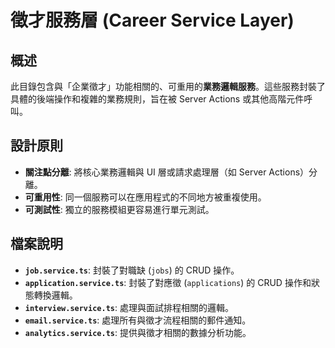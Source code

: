 
# 徵才服務層 (Career Service Layer)

## 概述

此目錄包含與「企業徵才」功能相關的、可重用的**業務邏輯服務**。這些服務封裝了具體的後端操作和複雜的業務規則，旨在被 Server Actions 或其他高階元件呼叫。

## 設計原則

- **關注點分離**: 將核心業務邏輯與 UI 層或請求處理層（如 Server Actions）分離。
- **可重用性**: 同一個服務可以在應用程式的不同地方被重複使用。
- **可測試性**: 獨立的服務模組更容易進行單元測試。

## 檔案說明

- **`job.service.ts`**: 封裝了對職缺 (`jobs`) 的 CRUD 操作。
- **`application.service.ts`**: 封裝了對應徵 (`applications`) 的 CRUD 操作和狀態轉換邏輯。
- **`interview.service.ts`**: 處理與面試排程相關的邏輯。
- **`email.service.ts`**: 處理所有與徵才流程相關的郵件通知。
- **`analytics.service.ts`**: 提供與徵才相關的數據分析功能。
